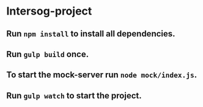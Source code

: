 
# Intersog-project

## Run `npm install` to install all dependencies.

## Run `gulp build` once.

## To start the  mock-server run `node mock/index.js`.

## Run `gulp watch` to start the project.


